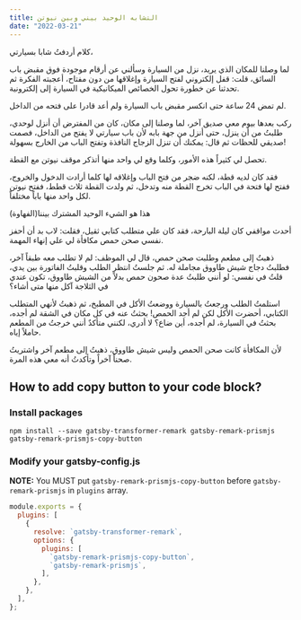 ```yaml
---
title: التشابه الوحيد بيني وبين نيوتن
date: "2022-03-21"
---
```


كلام
أردفتُ شابا بسيارتي،

 لما وصلنا للمكان الذي يريد، نزل من السيارة وسألني عن أرقام موجودة فوق مقبض باب السائق، قلت: قفل إلكتروني لفتح السيارة وإغلاقها من دون مفتاح، أعجبته الفكرة ثم تحدثنا عن خطورة تحول الخصائص الميكانيكية في السيارة إلى إلكترونية.



لم تمض 24 ساعة حتى انكسر مقبض باب السيارة ولم أعد قادرا على فتحه من الداخل.



ركب بعدها بيوم معي صديق آخر، لما وصلنا إلى مكان، كان من المفترض أن أنزل لوحدي، طلبتُ من أن ينزل، حتى أنزل من جهة بابه لأن باب سيارتي لا يفتح من الداخل، فصمت صديقي للحظات ثم قال: يمكنك أن تنزل الزجاج النافذة وتفتح الباب من الخارج بسهولة!



تحصل لي كثيراً هذه الأمور، وكلما وقع لي واحد منها أتذكر موقف نيوتن مع القطة.

فقد كان لديه قطة، لكنه ضجر من فتح الباب وإغلاقه لها كلما أرادت الدخول والخروج، ففتح لها فتحة في الباب تخرج القطة منه وتدخل، ثم ولدت القطة ثلاث قطط، ففتح نيوتن لكل واحد منها باباً مختلفاً.

هذا هو الشيء الوحيد المشترك بيننا(الفهاوة)

أحدث مواقفي كان ليلة البارحة، فقد كان علي متطلب كتابي ثقيل، فقلت: لاب بد أن أحفز نفسي صحن حمص مكافأة لي علي إنهاء المهمة.

 ذهبتُ إلى مطعم وطلبت صحن حمص، قال لي الموظف: لم لا تطلب معه طبقاً آخر، فطلبتُ دجاج شيش طاووق مجاملة له.
ثم جلستُ انتظر الطلب وقلبتُ الفاتورة بين يدي، قلتُ في نفسي: لو أنني طلبتُ عدة صحون حمص بدلاً من الشيش طاووق، تكون عندي في الثلاجة آكل منها متى أشاء؟



استلمتُ الطلب ورجعتُ بالسيارة ووضعتُ الأكل في المطبخ، ثم ذهبتُ لأنهي المتطلب الكتابي، أحضرت الأكل لكن لم أجد الحمص!
بحثتُ عنه في كل مكان في الشقة لم أجده، بحثتُ في السيارة، لم أجده، أين ضاع؟ لا أدري، لكنني متأكدٌ أنني خرجتُ من المطعم حاملاً إياه.

لأن المكافأة كانت صحن الحمص وليس شيش طاووق، ذهبتُ إلى مطعم آخر واشتريتُ صحناً آخراً وتأكدتُ أنه معي هذه المرة.
## How to add copy button to your code block?

### Install packages

```shell
npm install --save gatsby-transformer-remark gatsby-remark-prismjs gatsby-remark-prismjs-copy-button
```

### Modify your gatsby-config.js

**NOTE:** You MUST put `gatsby-remark-prismjs-copy-button` before `gatsby-remark-prismjs` in `plugins` array.

```javascript
module.exports = {
  plugins: [
    {
      resolve: `gatsby-transformer-remark`,
      options: {
        plugins: [
          `gatsby-remark-prismjs-copy-button`,
          `gatsby-remark-prismjs`,
        ],
      },
    },
  ],
};
```
